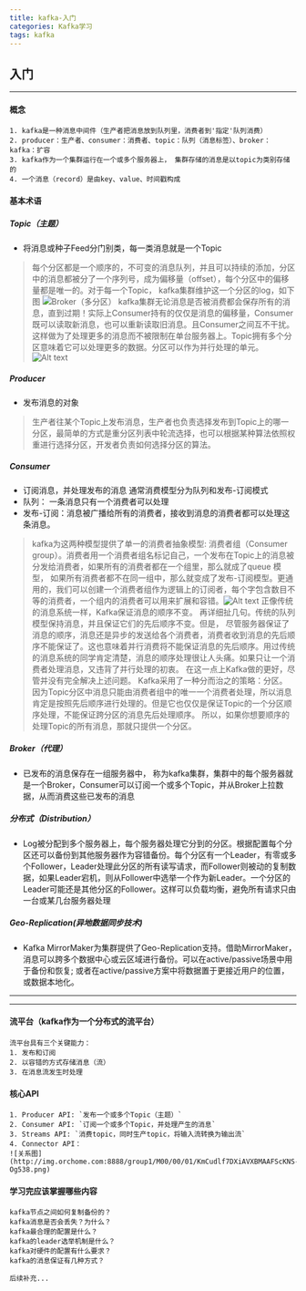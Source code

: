 ```yaml
---
title: kafka-入门
categories: Kafka学习
tags: kafka
---
```


## 入门
---
#### 概念
```
1. kafka是一种消息中间件（生产者把消息放到队列里，消费者到'指定'队列消费）
2. producer：生产者、consumer：消费者、topic：队列（消息标签）、broker：kafka：扩容
3. kafka作为一个集群运行在一个或多个服务器上， 集群存储的消息是以topic为类别存储的
4. 一个消息（record）是由key、value、时间戳构成
```
<!-- more -->
#### 基本术语
##### Topic（主题）
* 将消息或种子Feed分门别类，每一类消息就是一个Topic

> 每个分区都是一个顺序的，不可变的消息队列，并且可以持续的添加，分区中的消息都被分了一个序列号，成为偏移量（offset），每个分区中的偏移量都是唯一的。对于每一个Topic， kafka集群维护这一个分区的log，如下图
![Broker（多分区）](1524625989644.png)
> kafka集群无论消息是否被消费都会保存所有的消息，直到过期！实际上Consumer持有的仅仅是消息的偏移量，Consumer既可以读取新消息，也可以重新读取旧消息。且Consumer之间互不干扰。这样做为了处理更多的消息而不被限制在单台服务器上。Topic拥有多个分区意味着它可以处理更多的数据。分区可以作为并行处理的单元。
![Alt text](1524625961392.png)
##### Producer
* 发布消息的对象

>生产者往某个Topic上发布消息，生产者也负责选择发布到Topic上的哪一分区，最简单的方式是重分区列表中轮流选择，也可以根据某种算法依照权重进行选择分区，开发者负责如何选择分区的算法。 
##### Consumer
* 订阅消息，并处理发布的消息
通常消费模型分为队列和发布-订阅模式
* 队列： 一条消息只有一个消费者可以处理
* 发布-订阅：消息被广播给所有的消费者，接收到消息的消费者都可以处理这条消息。

> kafka为这两种模型提供了单一的消费者抽象模型: 消费者组（Consumer group）。消费者用一个消费者组名标记自己，一个发布在Topic上的消息被分发给消费者，如果所有的消费者都在一个组里，那么就成了queue 模型， 如果所有消费者都不在同一组中，那么就变成了发布-订阅模型。更通用的，我们可以创建一个消费者组作为逻辑上的订阅者，每个字包含数目不等的消费者，一个组内的消费者可以用来扩展和容错。![Alt text](1524633231026.png)
正像传统的消息系统一样，Kafka保证消息的顺序不变。 再详细扯几句。传统的队列模型保持消息，并且保证它们的先后顺序不变。但是， 尽管服务器保证了消息的顺序，消息还是异步的发送给各个消费者，消费者收到消息的先后顺序不能保证了。这也意味着并行消费将不能保证消息的先后顺序。用过传统的消息系统的同学肯定清楚，消息的顺序处理很让人头痛。如果只让一个消费者处理消息，又违背了并行处理的初衷。 在这一点上Kafka做的更好，尽管并没有完全解决上述问题。 Kafka采用了一种分而治之的策略：分区。 因为Topic分区中消息只能由消费者组中的唯一一个消费者处理，所以消息肯定是按照先后顺序进行处理的。但是它也仅仅是保证Topic的一个分区顺序处理，不能保证跨分区的消息先后处理顺序。 所以，如果你想要顺序的处理Topic的所有消息，那就只提供一个分区。

##### Broker（代理）
* 已发布的消息保存在一组服务器中， 称为kafka集群，集群中的每个服务器就是一个Broker，Consumer可以订阅一个或多个Topic，并从Broker上拉数据，从而消费这些已发布的消息

##### 分布式（Distribution）
* Log被分配到多个服务器上，每个服务器处理它分到的分区。根据配置每个分区还可以备份到其他服务器作为容错备份。每个分区有一个Leader，有零或多个Follower，Leader处理此分区的所有读写请求，而Follower则被动的复制数据，如果Leader宕机，则从Follower中选举一个作为新Leader。一个分区的Leader可能还是其他分区的Follower。这样可以负载均衡，避免所有请求只由一台或某几台服务器处理

##### Geo-Replication(异地数据同步技术)
* Kafka MirrorMaker为集群提供了Geo-Replication支持。借助MirrorMaker，消息可以跨多个数据中心或云区域进行备份。可以在active/passive场景中用于备份和恢复; 或者在active/passive方案中将数据置于更接近用户的位置，或数据本地化。

---

---
#### 流平台（kafka作为一个分布式的流平台）
```
流平台具有三个关键能力：
1. 发布和订阅
2. 以容错的方式存储消息（流）
3. 在消息流发生时处理
```
#### 核心API
```
1. Producer API: `发布一个或多个Topic（主题）`
2. Consumer API: `订阅一个或多个Topic，并处理产生的消息`
3. Streams API: `消费topic，同时生产topic，将输入流转换为输出流`
4. Connector API： 
![关系图](http://img.orchome.com:8888/group1/M00/00/01/KmCudlf7DXiAVXBMAAFScKNS-Og538.png)
```

#### 学习完应该掌握哪些内容
```
kafka节点之间如何复制备份的？
kafka消息是否会丢失？为什么？
kafka最合理的配置是什么？
kafka的leader选举机制是什么？
kafka对硬件的配置有什么要求？
kafka的消息保证有几种方式？

后续补充...
```




